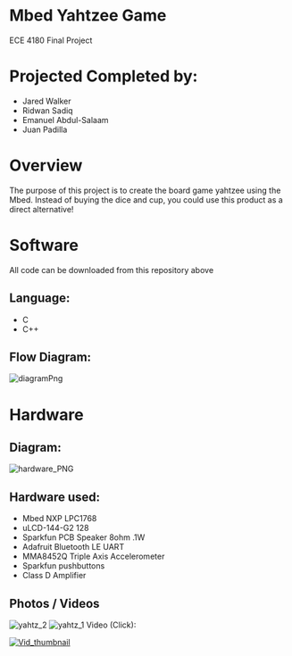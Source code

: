 # Mbed Yahtzee Game
ECE 4180 Final Project

# Projected Completed by:
- Jared Walker
- Ridwan Sadiq
- Emanuel Abdul-Salaam
- Juan Padilla

# Overview
The purpose of this project is to create the board game yahtzee using the Mbed. Instead of buying the dice
and cup, you could use this product as a direct alternative!



# Software 
All code can be downloaded from this repository above
## Language:
- C
- C++
## Flow Diagram:
![diagramPng](https://user-images.githubusercontent.com/59609816/205073871-4c2deb3c-fee8-485c-b181-c998f7e9dedb.jpg)

# Hardware 
## Diagram:
![hardware_PNG](https://user-images.githubusercontent.com/59609816/205076741-a9186011-fa19-4c17-8c61-a763b6f87b40.jpg)

## Hardware used:
- Mbed NXP LPC1768
- uLCD-144-G2 128 
- Sparkfun PCB Speaker 8ohm .1W
- Adafruit Bluetooth LE UART
- MMA8452Q Triple Axis Accelerometer
- Sparkfun pushbuttons
- Class D Amplifier

## Photos / Videos
![yahtz_2](https://user-images.githubusercontent.com/59609816/205812996-b8343ae3-b642-4d40-9558-dd736d0f8dfe.jpeg)
![yahtz_1](https://user-images.githubusercontent.com/59609816/205813004-f41f4dac-724e-45c6-8601-08498fc06dca.jpeg)
Video (Click):

[![Vid_thumbnail](https://user-images.githubusercontent.com/59609816/206271747-d066c7db-e5da-4d67-b72d-2ab1f8b2ec3c.png)](https://www.youtube.com/watch?v=_hpbLp_M-Js)





